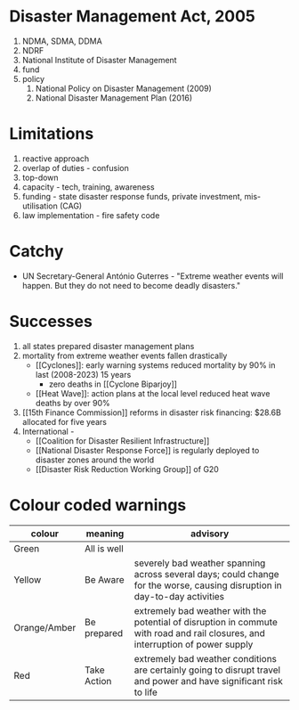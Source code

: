 # Disaster Management Act, 2005
1. NDMA, SDMA, DDMA
2. NDRF
3. National Institute of Disaster Management
4. fund
5. policy
	1. National Policy on Disaster Management (2009)
	2. National Disaster Management Plan (2016)
# Limitations
1. reactive approach
2. overlap of duties - confusion
3. top-down
4. capacity - tech, training, awareness
5. funding - state disaster response funds, private investment, mis-utilisation (CAG)
6. law implementation - fire safety code
# Catchy
- UN Secretary-General António Guterres - "Extreme weather events will happen. But they do not need to become deadly disasters."
# Successes
1. all states prepared disaster management plans
2. mortality from extreme weather events fallen drastically
	- [[Cyclones]]: early warning systems reduced mortality by 90% in last (2008-2023) 15 years
		- zero deaths in [[Cyclone Biparjoy]]
	- [[Heat Wave]]: action plans at the local level reduced heat wave deaths by over 90%
3. [[15th Finance Commission]] reforms in disaster risk financing: $28.6B allocated for five years
4. International -
	- [[Coalition for Disaster Resilient Infrastructure]]
	- [[National Disaster Response Force]] is regularly deployed to disaster zones around the world
	- [[Disaster Risk Reduction Working Group]] of G20
# Colour coded warnings
|colour|meaning|advisory|
|-|-|-|
|Green|All is well||
|Yellow|Be Aware|severely bad weather spanning across several days; could change for the worse, causing disruption in day-to-day activities|
|Orange/Amber|Be prepared|extremely bad weather with the potential of disruption in commute with road and rail closures, and interruption of power supply|
|Red|Take Action|extremely bad weather conditions are certainly going to disrupt travel and power and have significant risk to life|
